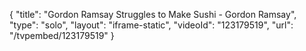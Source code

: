 {
    "title": "Gordon Ramsay Struggles to Make Sushi - Gordon Ramsay",
    "type": "solo",
    "layout": "iframe-static",
    "videoId": "123179519",
    "url": "\/tvpembed\/123179519"
}